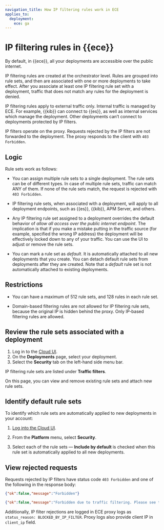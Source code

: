 ```yaml
---
navigation_title: How IP filtering rules work in ECE
applies_to:
  deployment:
    ece: ga
---
```


# IP filtering rules in {{ece}}

By default, in {{ece}}, all your deployments are accessible over the public internet.

IP filtering rules are created at the orchestrator level. Rules are grouped into rule sets, and then are associated with one or more deployments to take effect. After you associate at least one IP filtering rule set with a deployment, traffic that does not match any rules for the deployment is denied.

IP filtering rules apply to external traffic only. Internal traffic is managed by ECE. For example, {{kib}} can connect to {{es}}, as well as internal services which manage the deployment. Other deployments can’t connect to deployments protected by IP filters.

IP filters operate on the proxy. Requests rejected by the IP filters are not forwarded to the deployment. The proxy responds to the client with `403 Forbidden`.

## Logic

Rule sets work as follows:

- You can assign multiple rule sets to a single deployment. The rule sets can be of different types. In case of multiple rule sets, traffic can match ANY of them. If none of the rule sets match, the request is rejected with `403 Forbidden`.

- IP filtering rule sets, when associated with a deployment, will apply to all deployment endpoints, such as {{es}}, {{kib}}, APM Server, and others.

- Any IP filtering rule set assigned to a deployment overrides the default behavior of *allow all access over the public internet endpoint*. The implication is that if you make a mistake putting in the traffic source (for example, specified the wrong IP address) the deployment will be effectively locked down to any of your traffic. You can use the UI to adjust or remove the rule sets.

- You can mark a rule set as *default*. It is automatically attached to all new deployments that you create. You can detach default rule sets from deployments after they are created. Note that a *default* rule set is not automatically attached to existing deployments.

## Restrictions

- You can have a maximum of 512 rule sets, and 128 rules in each rule set.

- Domain-based filtering rules are not allowed for IP filtering rule sets, because the original IP is hidden behind the proxy. Only IP-based filtering rules are allowed.

## Review the rule sets associated with a deployment

1. Log in to the [Cloud UI](/deploy-manage/deploy/cloud-enterprise/log-into-cloud-ui.md).
2. On the **Deployments** page, select your deployment.
3. Select the **Security** tab on the left-hand side menu bar.

IP filtering rule sets are listed under **Traffic filters**.

On this page, you can view and remove existing rule sets and attach new rule sets.

## Identify default rule sets

To identify which rule sets are automatically applied to new deployments in your account:

1. [Log into the Cloud UI](/deploy-manage/deploy/cloud-enterprise/log-into-cloud-ui.md).

2. From the **Platform** menu, select **Security**.

3. Select each of the rule sets — **Include by default** is checked when this rule set is automatically applied to all new deployments.

## View rejected requests

Requests rejected by IP filters have status code `403 Forbidden` and one of the following in the response body:

```json
{"ok":false,"message":"Forbidden"}
```

```json
{"ok":false,"message":"Forbidden due to traffic filtering. Please see the Elastic documentation on Traffic Filtering for more information."}
```

Additionally, IP filter rejections are logged in ECE proxy logs as `status_reason: BLOCKED_BY_IP_FILTER`. Proxy logs also provide client IP in `client_ip` field.